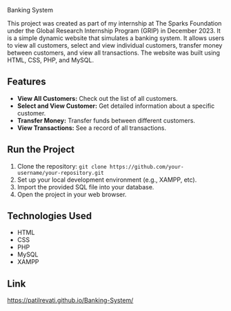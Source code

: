 Banking System

This project was created as part of my internship at The Sparks Foundation under the Global Research Internship Program (GRIP) in December 2023.
It is a simple dynamic website that simulates a banking system. It allows users to view all customers, select and view individual customers, transfer money between customers, 
and view all transactions. The website was built using HTML, CSS, PHP, and MySQL.

## Features
- **View All Customers:** Check out the list of all customers.
- **Select and View Customer:** Get detailed information about a specific customer.
- **Transfer Money:** Transfer funds between different customers.
- **View Transactions:** See a record of all transactions.

## Run the Project
1. Clone the repository: `git clone https://github.com/your-username/your-repository.git`
2. Set up your local development environment (e.g., XAMPP, etc).
3. Import the provided SQL file into your database.
4. Open the project in your web browser.

## Technologies Used
- HTML
- CSS
- PHP
- MySQL
- XAMPP

## Link
https://patilrevati.github.io/Banking-System/
